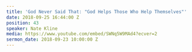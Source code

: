 ```yaml
---
title: 'God Never Said That: "God Helps Those Who Help Themselves"'
date: 2018-09-25 16:44:00 Z
position: 43
speaker: Nate Kline
media: https://www.youtube.com/embed/SWNq5W9MAd4?ecver=2
sermon_date: 2018-09-23 10:00:00 Z
---
```


